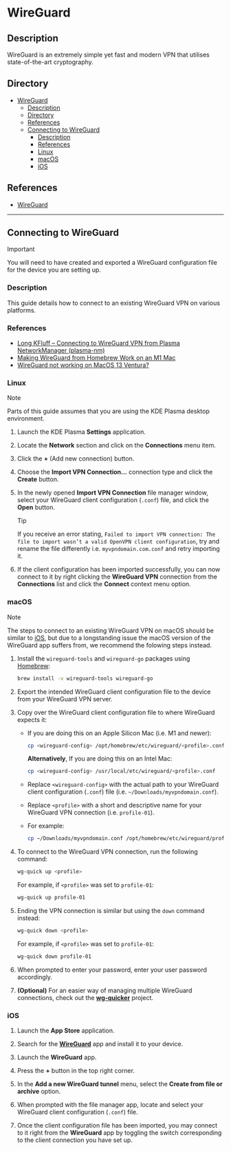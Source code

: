 # WireGuard

## Description

WireGuard is an extremely simple yet fast and modern VPN that utilises state-of-the-art cryptography.

## Directory

- [WireGuard](#wireguard)
  - [Description](#description)
  - [Directory](#directory)
  - [References](#references)
  - [Connecting to WireGuard](#connecting-to-wireguard)
    - [Description](#description-1)
    - [References](#references-1)
    - [Linux](#linux)
    - [macOS](#macos)
    - [iOS](#ios)

## References

- [WireGuard](https://www.wireguard.com)

---

## Connecting to WireGuard

> [!IMPORTANT]  
> You will need to have created and exported a WireGuard configuration file for the device you are setting up.

### Description

This guide details how to connect to an existing WireGuard VPN on various platforms.

### References

- [Long KFluff – Connecting to WireGuard VPN from Plasma NetworkManager (plasma-nm)](https://rabbitictranslator.com/wireguard-plasmanm/#plasma-gui)
- [Making WireGuard from Homebrew Work on an M1 Mac](https://blog.scottlowe.org/2021/06/22/making-wireguard-from-homebrew-work-on-an-m1-mac)
- [WireGuard not working on MacOS 13 Ventura?](https://redlib.pussthecat.org/r/WireGuard/comments/10a55y8/wireguard_not_working_on_macos_13_ventura)

### Linux

> [!NOTE]  
> Parts of this guide assumes that you are using the KDE Plasma desktop environment.

1. Launch the KDE Plasma **Settings** application.

2. Locate the **Network** section and click on the **Connections** menu item.

3. Click the **+** (Add new connection) button.

4. Choose the **Import VPN Connection...** connection type and click the **Create** button.

5. In the newly opened **Import VPN Connection** file manager window, select your WireGuard client configuration (`.conf`) file, and click the **Open** button.

    >[!TIP]  
    > If you receive an error stating, `Failed to import VPN connection: The file to import wasn’t a valid OpenVPN client configuration`, try and rename the file differently i.e. `myvpndomain.com.conf` and retry importing it.

6. If the client configuration has been imported successfully, you can now connect to it by right clicking the **WireGuard VPN** connection from the **Connections** list and click the **Connect** context menu option.

### macOS

> [!NOTE]  
> The steps to connect to an existing WireGuard VPN on macOS should be similar to [iOS](#ios), but due to a longstanding issue the macOS version of the WireGuard app suffers from, we recommend the folowing steps instead.

1. Install the `wireguard-tools` and `wireguard-go` packages using [Homebrew](https://brew.sh):

    ```sh
    brew install -v wireguard-tools wireguard-go
    ```

2. Export the intended WireGuard client configuration file to the device from your WireGuard VPN server.

3. Copy over the WireGuard client configuration file to where WireGuard expects it:

   - If you are doing this on an Apple Silicon Mac (i.e. M1 and newer):

        ```sh
        cp <wireguard-config> /opt/homebrew/etc/wireguard/<profile>.conf
        ```

        **Alternatively**, If you are doing this on an Intel Mac:

        ```sh
        cp <wireguard-config> /usr/local/etc/wireguard/<profile>.conf
        ```

   - Replace `<wireguard-config>` with the actual path to your WireGuard client configuration (`.conf`) file (i.e. `~/Downloads/myvpndomain.conf`).

   - Replace `<profile>` with a short and descriptive name for your WireGuard VPN connection (i.e. `profile-01`).

   - For example:

        ```sh
        cp ~/Downloads/myvpndomain.conf /opt/homebrew/etc/wireguard/profile-01.conf
        ```

4. To connect to the WireGuard VPN connection, run the following command:

    ```sh
    wg-quick up <profile>
    ```

    For example, if `<profile>` was set to `profile-01`:

    ```sh
    wg-quick up profile-01
    ```

5. Ending the VPN connection is similar but using the `down` command instead:

    ```sh
    wg-quick down <profile>
    ```

    For example, if `<profile>` was set to `profile-01`:

    ```sh
    wg-quick down profile-01
    ```

6. When prompted to enter your password, enter your user password accordingly.

7. **(Optional)** For an easier way of managing multiple WireGuard connections, check out the [**wg-quicker**](https://github.com/irfanhakim-as/wg-quicker) project.

### iOS

1. Launch the **App Store** application.

2. Search for the [**WireGuard**](https://apps.apple.com/us/app/wireguard/id1441195209) app and install it to your device.

3. Launch the **WireGuard** app.

4. Press the **+** button in the top right corner.

5. In the **Add a new WireGuard tunnel** menu, select the **Create from file or archive** option.

6. When prompted with the file manager app, locate and select your WireGuard client configuration (`.conf`) file.

7. Once the client configuration file has been imported, you may connect to it right from the **WireGuard** app by toggling the switch corresponding to the client connection you have set up.
